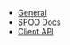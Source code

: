<!-- docs/_sidebar.md -->

* [General](README.md)
* [SPOO Docs](/platform/Documentation.md)
* [Client API](/sdk/Documentation.md)